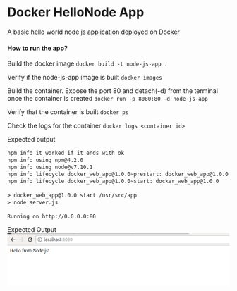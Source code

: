 # Docker HelloNode App

A basic hello world node js application deployed on Docker

#### How to run the app?

Build the docker image
`docker build -t node-js-app .`

Verify if the node-js-app image is built
`docker images`

Build the container. Expose the port 80 and detach(-d) from the terminal once the container is created 
`docker run -p 8080:80 -d node-js-app`

Verify that the container is built
`docker ps`

Check the logs for the container
`docker logs <container id>`

Expected output
```
npm info it worked if it ends with ok
npm info using npm@4.2.0
npm info using node@v7.10.1
npm info lifecycle docker_web_app@1.0.0~prestart: docker_web_app@1.0.0
npm info lifecycle docker_web_app@1.0.0~start: docker_web_app@1.0.0

> docker_web_app@1.0.0 start /usr/src/app
> node server.js

Running on http://0.0.0.0:80
```

Expected Output
![Output](output.png)


